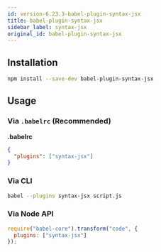 ```yaml
---
id: version-6.23.3-babel-plugin-syntax-jsx
title: babel-plugin-syntax-jsx
sidebar_label: syntax-jsx
original_id: babel-plugin-syntax-jsx
---
```


## Installation

```sh
npm install --save-dev babel-plugin-syntax-jsx
```

## Usage

### Via `.babelrc` (Recommended)

**.babelrc**

```json
{
  "plugins": ["syntax-jsx"]
}
```

### Via CLI

```sh
babel --plugins syntax-jsx script.js
```

### Via Node API

```javascript
require("babel-core").transform("code", {
  plugins: ["syntax-jsx"]
});
```

